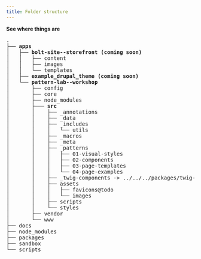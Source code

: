 ```yaml
---
title: Folder structure
---
```


**See where things are**

<pre>
.
├── <strong>apps</strong>
│   ├── <strong>bolt-site--storefront (coming soon)</strong>
│   │   ├── content
│   │   ├── images
│   │   └── templates
│   ├── <strong>example_drupal_theme (coming soon)</strong>
│   └── <strong>pattern-lab--workshop</strong>
│       ├── config
│       ├── core
│       ├── node_modules
│       ├─── <strong>src</strong>
│       │    ├── _annotations
│       │    ├── _data
│       │    ├── _includes
│       │    │   └── utils
│       │    ├── _macros
│       │    ├── _meta
│       │    ├── _patterns
│       │    │   ├── 01-visual-styles
│       │    │   ├── 02-components
│       │    │   ├── 03-page-templates
│       │    │   └── 04-page-examples
│       │    ├── _twig-components -> ../../../packages/twig-extensions
│       │    ├── assets
│       │    │   ├── favicons@todo
│       │    │   └── images
│       │    ├── scripts
│       │    └── styles
│       ├── vendor
│       └── www
├── docs
├── node_modules
├── packages
├── sandbox
└── scripts
</pre>